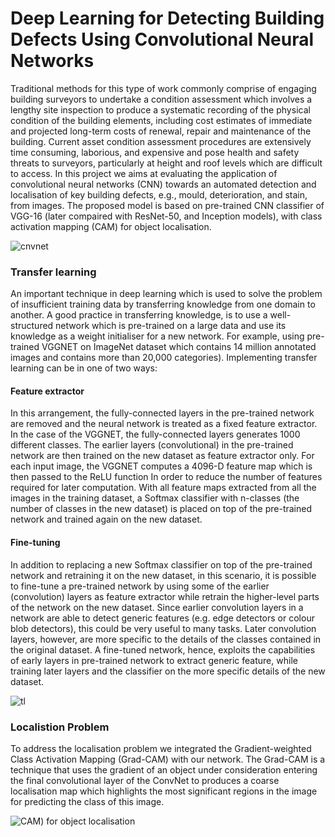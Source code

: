 # Deep Learning for Detecting Building Defects Using Convolutional Neural Networks
Traditional methods for this type of work commonly comprise of engaging building surveyors to undertake a condition assessment which involves a lengthy site inspection to produce a systematic recording of the physical condition of the building elements, including cost estimates of immediate and projected long-term costs of renewal, repair and maintenance of the building. Current asset condition assessment procedures are extensively time consuming, laborious, and expensive and pose health and safety threats to surveyors, particularly at height and roof levels which are difficult to access. In this project we aims at evaluating the application of convolutional neural networks (CNN) towards an automated detection and localisation of key building defects, e.g., mould, deterioration, and stain, from images. The proposed model is based on pre-trained CNN classifier of VGG-16 (later compaired with ResNet-50, and Inception models), with class activation mapping (CAM) for object localisation.

![cnvnet](https://user-images.githubusercontent.com/76107657/118636986-37f65000-b7cd-11eb-89d8-6d5a4af6fa13.png)

### Transfer learning
An important technique in deep learning which is used to solve the problem of insufficient training data by transferring knowledge from one domain to another. A good practice in transferring knowledge, is to use a well-structured network which is pre-trained on a large data and use its knowledge as a weight initialiser for a new network. For example, using pre-trained VGGNET on ImageNet dataset which contains 14 million annotated images and contains more than 20,000 categories). Implementing transfer learning can be in one of two ways:
#### Feature extractor
In this arrangement, the fully-connected layers in the pre-trained network are removed and the neural network is treated as a fixed feature extractor.  In the case of the VGGNET, the fully-connected layers generates 1000 different classes. The earlier layers (convolutional) in the pre-trained network are then trained on the new dataset as feature extractor only. For each input image, the VGGNET computes a 4096-D feature map which is then passed to the ReLU function In order to reduce the number of features required for later computation.  With all feature maps extracted from all the images in the training dataset, a Softmax classifier with n-classes (the number of classes in the new dataset) is placed on top of the pre-trained network and trained again on the new dataset.
#### Fine-tuning
In addition to replacing a new Softmax classifier on top of the pre-trained network and retraining it on the new dataset, in this scenario, it is possible to fine-tune a pre-trained network by using some of the earlier (convolution) layers as feature extractor while retrain the higher-level parts of the network on the new dataset.  Since earlier convolution layers in a network are able to detect generic features (e.g. edge detectors or colour blob detectors), this could be very useful to many tasks. Later convolution layers, however, are more specific to the details of the classes contained in the original dataset. A fine-tuned network, hence, exploits the capabilities of early layers in pre-trained network to extract generic feature, while training later layers and the classifier on the more specific details of the new dataset.

![tl](https://user-images.githubusercontent.com/76107657/118636982-362c8c80-b7cd-11eb-9835-fe6d626119bd.png)

### Localistion Problem
To address the localisation problem we integrated the Gradient-weighted Class Activation Mapping (Grad-CAM) with our network. The Grad-CAM is a technique that uses the gradient of an object under consideration entering the final convolutional layer of the ConvNet to produces a coarse localisation map which highlights the most significant regions in the image for predicting the class of this image.

![CAM) for object localisation](https://github.com/obu-sobe/Defects_Detection/blob/main/images/defects.png)

